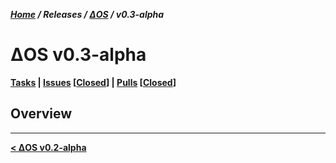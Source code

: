 __*[Home][url_home] / Releases / [ΔOS][url_project] / v0.3-alpha*__

# ΔOS v0.3-alpha

__[Tasks][url_tasks] | [Issues][url_issues_open] [[Closed][url_issues_closed]] | [Pulls][url_pulls_open] [[Closed][url_pulls_closed]]__

## Overview

---

__[< ΔOS v0.2-alpha][url_prev]__

[url_home]: https://github.com/DeSantisInc/DeOS/wiki
[url_prev]: https://github.com/DeSantisInc/DeOS/wiki/%CE%94OS-:-v0.2
[url_tasks]: https://github.com/DeSantisInc/DeOS/projects/3
[url_project]: https://github.com/DeSantisInc/DeOS/wiki/DeOS
[url_issues_open]: https://github.com/DeSantisInc/DeOS/issues?q=is%3Aopen+is%3Aissue+milestone%3A%22%CE%94OS+v0.3-alpha%22
[url_issues_closed]: https://github.com/DeSantisInc/DeOS/issues?q=is%3Aissue+milestone%3A%22%CE%94OS+v0.3-alpha%22+is%3Aclosed
[url_pulls_open]: https://github.com/DeSantisInc/DeOS/pulls?q=is%3Aopen+is%3Apr+milestone%3A%22%CE%94OS+v0.3-alpha%22
[url_pulls_closed]: https://github.com/DeSantisInc/DeOS/pulls?q=is%3Apr+milestone%3A%22%CE%94OS+v0.3-alpha%22+is%3Aclosed